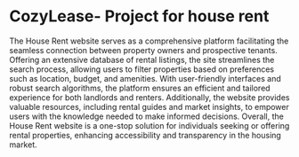 # CozyLease- Project for house rent
The House Rent website serves as a comprehensive platform facilitating the seamless connection between property owners and prospective tenants. Offering an extensive database of rental listings, the site streamlines the search process, allowing users to filter properties based on preferences such as location, budget, and amenities. With user-friendly interfaces and robust search algorithms, the platform ensures an efficient and tailored experience for both landlords and renters. Additionally, the website provides valuable resources, including rental guides and market insights, to empower users with the knowledge needed to make informed decisions. Overall, the House Rent website is a one-stop solution for individuals seeking or offering rental properties, enhancing accessibility and transparency in the housing market.





